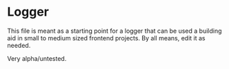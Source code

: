 # Logger

This file is meant as a starting point for a logger that can be used a
building aid in small to medium sized frontend projects. By all means, edit
it as needed.

Very alpha/untested.
